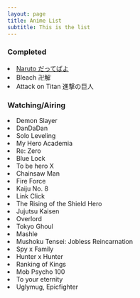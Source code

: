 ```yaml
---
layout: page
title: Anime List
subtitle: This is the list
---
```


### Completed
<li><a href="https://niftybeard.github.io/animeList/2025-06-06-Naruto">Naruto だってばよ</a></li>
<li>Bleach 卍解</li>
<li>Attack on Titan 進撃の巨人</li>

### Watching/Airing
<li>Demon Slayer</li>
<li>DanDaDan</li>
<li>Solo Leveling</li>
<li>My Hero Academia</li>
<li>Re: Zero</li>
<li>Blue Lock</li>
<li>To be hero X</li>
<li>Chainsaw Man</li>
<li>Fire Force</li>
<li>Kaiju No. 8</li>
<li>Link Click</li>
<li>The Rising of the Shield Hero</li>
<li>Jujutsu Kaisen</li>
<li>Overlord</li>
<li>Tokyo Ghoul</li>
<li>Mashle</li>
<li>Mushoku Tensei: Jobless Reincarnation</li>
<li>Spy x Family</li>
<li>Hunter x Hunter</li>
<li>Ranking of Kings</li>
<li>Mob Psycho 100</li>
<li>To your eternity</li>
<li>Uglymug, Epicfighter</li>
